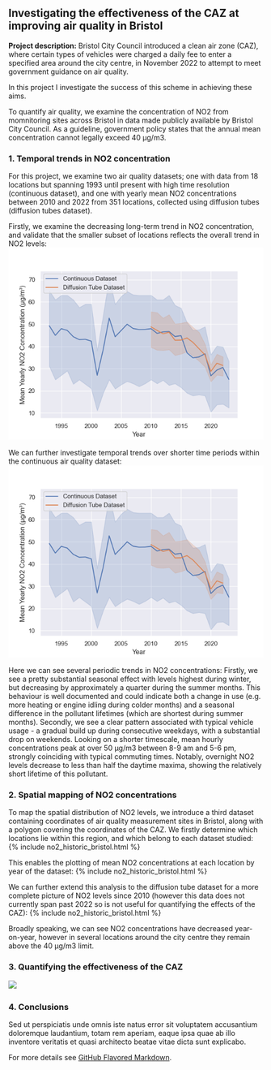 ## Investigating the effectiveness of the CAZ at improving air quality in Bristol

**Project description:** Bristol City Council introduced a clean air zone (CAZ), where certain types of vehicles were charged a daily fee to enter a specified area around the city centre, in November 2022 to attempt to meet government guidance on air quality.

In this project I investigate the success of this scheme in achieving these aims.

To quantify air quality, we examine the concentration of NO2 from momnitoring sites across Bristol in data made publicly available by Bristol City Council. As a guideline, government policy states that the annual mean concentration cannot legally exceed 40 μg/m3.

### 1. Temporal trends in NO2 concentration

For this project, we examine two air quality datasets; one with data from 18 locations but spanning 1993 until present with high time resolution (continuous dataset), and one with yearly mean NO2 concentrations between 2010 and 2022 from 351 locations, collected using diffusion tubes (diffusion tubes dataset).

Firstly, we examine the decreasing long-term trend in NO2 concentration, and validate that the smaller subset of locations reflects the overall trend in NO2 levels:
<img src="images/CAZ/longterm_no2_trends.png?raw=true"/>

We can further investigate temporal trends over shorter time periods within the continuous air quality dataset:
<img src="images/CAZ/longterm_no2_trends.png?raw=true"/>

Here we can see several periodic trends in NO2 concentrations:
Firstly, we see a pretty substantial seasonal effect with levels highest during winter, but decreasing by approximately a quarter during the summer months. This behaviour is well documented and could indicate both a change in use (e.g. more heating or engine idling during colder months) and a seasonal difference in the pollutant lifetimes (which are shortest during summer months).
Secondly, we see a clear pattern associated with typical vehicle usage - a gradual build up during consecutive weekdays, with a substantial drop on weekends.
Looking on a shorter timescale, mean hourly concentrations peak at over 50 µg/m3 between 8-9 am and 5-6 pm, strongly coinciding with typical commuting times. Notably, overnight NO2 levels decrease to less than half the daytime maxima, showing the relatively short lifetime of this pollutant.


### 2. Spatial mapping of NO2 concentrations

To map the spatial distribution of NO2 levels, we introduce a third dataset containing coordinates of air quality measurement sites in Bristol, along with a polygon covering the coordinates of the CAZ. We firstly determine which locations lie within this region, and which belong to each dataset studied:
{% include no2_historic_bristol.html %}

This enables the plotting of mean NO2 concentrations at each location by year of the dataset:
{% include no2_historic_bristol.html %}

We can further extend this analysis to the diffusion tube dataset for a more complete picture of NO2 levels since 2010 (however this data does not currently span past 2022 so is not useful for quantifying the effects of the CAZ):
{% include no2_historic_bristol.html %}

Broadly speaking, we can see NO2 concentrations have decreased year-on-year, however in several locations around the city centre they remain above the 40 μg/m3 limit.


### 3. Quantifying the effectiveness of the CAZ

<img src="images/dummy_thumbnail.jpg?raw=true"/>

### 4. Conclusions

Sed ut perspiciatis unde omnis iste natus error sit voluptatem accusantium doloremque laudantium, totam rem aperiam, eaque ipsa quae ab illo inventore veritatis et quasi architecto beatae vitae dicta sunt explicabo. 

For more details see [GitHub Flavored Markdown](https://guides.github.com/features/mastering-markdown/).

